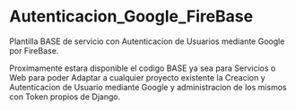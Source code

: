 # Autenticacion_Google_FireBase
Plantilla BASE de servicio con Autenticacion de Usuarios mediante Google por FireBase.

Proximamente estara disponible el codigo BASE ya sea para Servicios o Web para poder Adaptar a cualquier proyecto existente la Creacion y Autenticacion de Usuario mediante Google y administracion de los mismos con Token propios de Django.

